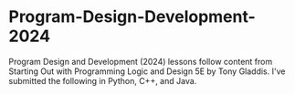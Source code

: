 # Program-Design-Development-2024
Program Design and Development (2024) lessons follow content from Starting Out with Programming Logic and Design 5E by Tony Gladdis. I've submitted the following in Python, C++, and Java.
